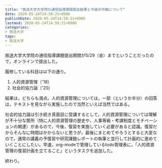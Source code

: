 ```yaml
---
title: "放送大学大学院の通信指導課題提出結果と今後の作戦について"
date: 2020-05-24T14:58:21+0900
publishDate: 2020-05-24T14:58:21+0900
lastmod: 2020-05-24T14:58:21+0900
categories:
- 放送大学
tags:
- 放送大学
---
```


放送大学大学院の通信指導課題提出期間が5/29（金）までということだったので，オンラインで提出した。

<!--more-->

履修している科目は以下の通り。

1. 人的資源管理（'18）
2. 社会的協力論（'20）

結果は，どちらも満点。人的資源管理については，一部（というか半分）の回答は，テキストを見ながら実施したので当然といえば当然ではある。

社会的協力論は引き続き真面目に受講するとして，人的資源管理については理解が不十分な箇所（特に人的資源管理の歴史や，人事等級・考課制度とモチベーションの関連）があるので，今後，復習を実施していく必要があると認識。復習だからそんなに時間はかからないと思うが，最後にまとめてやろうとすると大変なので，通常の講義の予復習や研究課題レポートの執筆と並行して計画的に進めていくことにしたい。早速，org-modeで管理しているtodo管理表に，「人的資源管理の復習計画を立てること」というタスクを追加した。

終わり。
